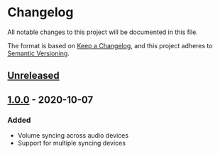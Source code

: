 # Changelog

All notable changes to this project will be documented in this file.

The format is based on [Keep a Changelog](https://keepachangelog.com/en/1.0.0/),
and this project adheres to [Semantic Versioning](https://semver.org/spec/v2.0.0.html).

## [Unreleased]

## [1.0.0] - 2020-10-07

### Added

- Volume syncing across audio devices
- Support for multiple syncing devices

[unreleased]: https://github.com/tasadar2/VolumeSync/compare/1.0.0...HEAD
[1.0.0]: https://github.com/tasadar2/VolumeSync/releases/tag/1.0.0
